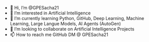 - 👋 Hi, I’m @GPESacha21
- 👀 I’m interested in Artificial Intelligence
- 🌱 I’m currently learning Python, GitHub, Deep Learning, Machine Learning, Large Langue Models, AI Agents (AutoGen)
- 💞️ I’m looking to collaborate on Artificial Intelligence Projects
- 📫 How to reach me GitHub DM @ GPESacha21

<!---
GPESacha21/GPESacha21 is a ✨ special ✨ repository because its `README.md` (this file) appears on your GitHub profile.
You can click the Preview link to take a look at your changes.
--->
